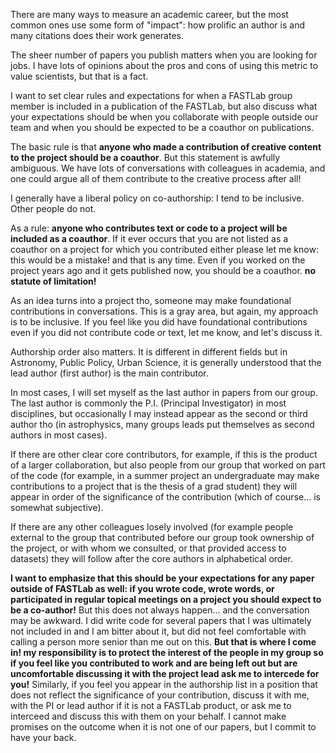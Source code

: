There are many ways to measure an academic career, but the most common ones use some form of "impact": how prolific an author is and many citations does their work generates. 

The sheer number of papers you publish matters when you are looking for jobs. I have lots of opinions about the pros and cons of using this metric to value scientists, but that is a fact. 

I want to set clear rules and expectations for when a FASTLab group member is included in a publication of the FASTLab, but also discuss what your expectations should be when you collaborate with people outside our team and when you should be expected to be a coauthor on publications. 

The basic rule is that **anyone who made a contribution of creative content to the project should be a coauthor**. But this statement is awfully ambiguous. We have lots of conversations with colleagues in academia, and one could argue all of them contribute to the creative process after all!

I generally have a liberal policy on co-authorship: I tend to be inclusive. Other people do not.

As a rule: **anyone who contributes text or code to a project will be included as a coauthor**. If it ever occurs that you are not listed as a coauthor on a project for which you contributed either please let me know: this would be a mistake! and that is any time. Even if you worked on the project years ago and it gets published now, you should be a coauthor. **no statute of limitation!**

As an idea turns into a project tho, someone may make foundational contributions in conversations. This is a gray area, but again, my approach is to be inclusive. If you feel like you did have foundational contributions even if you did not contribute code or text, let me know, and let's discuss it. 

Authorship order also matters. It is different in different fields but in Astronomy, Public Policy, Urban Science, it is generally understood that the lead author (first author) is the main contributor. 

In most cases, I will set myself as the last author in papers from our group. The last author is commonly the P.I. (Principal Investigator) in most disciplines, but occasionally I may instead appear as the second or third author tho (in astrophysics, many groups leads put themselves as second authors in most cases). 

If there are other clear core contributors, for example, if this is the product of a larger collaboration, but also people from our group that worked on part of the code (for example, in a summer project an undergraduate may make contributions to a project that is the thesis of a grad student) they will appear in order of the significance of the contribution (which of course... is somewhat subjective). 

If there are any other colleagues losely involved (for example people external to the group that contributed before our group took ownership of the project, or with whom we consulted, or that provided access to datasets) they will follow after the core authors in alphabetical order. 

**I want to emphasize that this should be your expectations for any paper outside of FASTLab as well: if you wrote code, wrote words, or participated in regular topical meetings on a project you should expect to be a co-author!** But this does not always happen... and the conversation may be awkward. I did write code for several papers that I was ultimately not included in and I am bitter about it, but did not feel comfortable with calling a person more senior than me out on this. **But that is where I come in! my responsibility is to protect the interest of the people in my group so if you feel like you contributed to work and are being left out but are uncomfortable discussing it with the project lead ask me to intercede for you!** Similarly, if you feel you appear in the authorship list in a position that does not reflect the significance of your contribution, discuss it with me, with the PI or lead author if it is not a FASTLab product, or ask me to interceed and discuss this with them on your behalf. I cannot make promises on the outcome when it is not one of our papers, but I commit to have your back.




